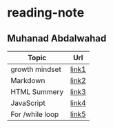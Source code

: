 # reading-note
## Muhanad Abdalwahad

| Topic            |      Url           |  
|------------------|:------------------:|
| growth mindset   |[link1](./read1.md) |
| Markdown         |[link2](./read2.md) |  
| HTML Summery     |[link3](./read3.md) |
|JavaScript        |[link4](./read4.md) |
|For /while loop   |[link5](./read5.md) |